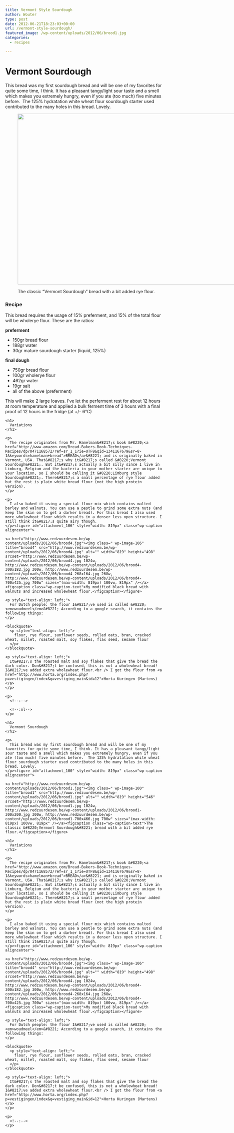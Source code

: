 ```yaml
---
title: Vermont Style Sourdough
author: Wouter
type: post
date: 2012-06-21T18:23:03+00:00
url: /vermont-style-sourdough/
featured_image: /wp-content/uploads/2012/06/brood1.jpg
categories:
  - recipes

---
```

<!--:en-->

# Vermont Sourdough

This bread was my first sourdough bread and will be one of my favorites for quite some time, I think. It has a pleasant tangy/light sour taste and a smell which makes you extremely hungry, even if you ate (too much) five minutes before.  The 125% hydratation white wheat flour sourdough starter used contributed to the many holes in this bread. Lovely.<figure id="attachment_100" style="width: 819px" class="wp-caption aligncenter">

[<img class=" wp-image-100" title="brood1" src="http://www.redzuurdesem.be/wp-content/uploads/2012/06/brood1.jpg" alt="" width="819" height="546" srcset="http://www.redzuurdesem.be/wp-content/uploads/2012/06/brood1.jpg 1024w, http://www.redzuurdesem.be/wp-content/uploads/2012/06/brood1-300x200.jpg 300w, http://www.redzuurdesem.be/wp-content/uploads/2012/06/brood1-700x466.jpg 700w" sizes="(max-width: 819px) 100vw, 819px" />][1]<figcaption class="wp-caption-text">The classic &#8220;Vermont Sourdough&#8221; bread with a bit added rye flour.</figcaption></figure> 

### Recipe

This bread requires the usage of 15% preferment, and 15% of the total flour will be wholerye flour. These are the ratios:

**preferment**

  * 150gr bread flour
  * 188gr water
  * 30gr mature sourdough starter (liquid, 125%)

<div>
  <strong>final dough</strong>
</div>

<div>
  <ul>
    <li>
      750gr bread flour
    </li>
    <li>
      100gr wholerye flour
    </li>
    <li>
      462gr water
    </li>
    <li>
      19gr salt
    </li>
    <li>
      all of the above (preferment)
    </li>
  </ul>
  
  <div>
    This will make 2 large loaves. I&#8217;ve let the perferment rest for about 12 hours at room temperature and applied a bulk ferment time of 3 hours with a final proof of 12 hours in the fridge (at +/- 6°C)
  </div>
  
  <p>
    <strong></strong></div> 
    
    <h1>
      Variations
    </h1>
    
    <p>
      The recipe originates from Mr. Hamelman&#8217;s book &#8220;<a href="http://www.amazon.com/Bread-Bakers-Book-Techniques-Recipes/dp/0471168572/ref=sr_1_1?ie=UTF8&qid=1341167679&sr=8-1&keywords=hamelman+bread">BREAD</a>&#8221; and is originally baked in Vermont, USA. That&#8217;s why it&#8217;s called &#8220;Vermont Sourdough&#8221;. But it&#8217;s actually a bit silly since I live in Limburg, Belgium and the bacteria in your mother starter are unique to your location, so I should be calling it &#8220;Limburg style Sourdough&#8221;. There&#8217;s a small percentage of rye flour added but the rest is plain white bread flour (not the high protein version).
    </p>
    
    <p>
      I also baked it using a special flour mix which contains malted barley and walnuts. You can use a pestle to grind some extra nuts (and keep the skin on to get a darker bread). For this bread I also used more wholewheat flour which results in a denser less open structure. I still think it&#8217;s quite airy though.
    </p><figure id="attachment_106" style="width: 819px" class="wp-caption aligncenter">
    
    <a href="http://www.redzuurdesem.be/wp-content/uploads/2012/06/brood4.jpg"><img class=" wp-image-106" title="brood4" src="http://www.redzuurdesem.be/wp-content/uploads/2012/06/brood4.jpg" alt="" width="819" height="498" srcset="http://www.redzuurdesem.be/wp-content/uploads/2012/06/brood4.jpg 1024w, http://www.redzuurdesem.be/wp-content/uploads/2012/06/brood4-300x182.jpg 300w, http://www.redzuurdesem.be/wp-content/uploads/2012/06/brood4-268x164.jpg 268w, http://www.redzuurdesem.be/wp-content/uploads/2012/06/brood4-700x425.jpg 700w" sizes="(max-width: 819px) 100vw, 819px" /></a><figcaption class="wp-caption-text">My modified black bread with walnuts and increased wholewheat flour.</figcaption></figure> 
    
    <p style="text-align: left;">
      For Dutch people: the flour I&#8217;ve used is called &#8220;<em>woudmeel</em>&#8221; According to a google search, it contains the following things:
    </p>
    
    <blockquote>
      <p style="text-align: left;">
        flour, rye flour, sunflower seeds, rolled oats, bran, cracked wheat, millet, roasted malt, soy flakes, flax seed, sesame flour
      </p>
    </blockquote>
    
    <p style="text-align: left;">
      It&#8217;s the roasted malt and soy flakes that give the bread the dark color. Don&#8217;t be confused, this is not a wholewheat bread! I&#8217;ve added extra wholewheat flour.<br /> I got the flour from <a href="http://www.horta.org/index.php?p=vestigingen/index&q=vestiging_main&id=12">Horta Kuringen (Martens)</a>
    </p>
    
    <p>
      <!--:-->
      
      <!--:nl-->
    </p>
    
    <h1>
      Vermont Sourdough
    </h1>
    
    <p>
      This bread was my first sourdough bread and will be one of my favorites for quite some time, I think. It has a pleasant tangy/light sour taste and a smell which makes you extremely hungry, even if you ate (too much) five minutes before.  The 125% hydratation white wheat flour sourdough starter used contributed to the many holes in this bread. Lovely.
    </p><figure id="attachment_100" style="width: 819px" class="wp-caption aligncenter">
    
    <a href="http://www.redzuurdesem.be/wp-content/uploads/2012/06/brood1.jpg"><img class=" wp-image-100" title="brood1" src="http://www.redzuurdesem.be/wp-content/uploads/2012/06/brood1.jpg" alt="" width="819" height="546" srcset="http://www.redzuurdesem.be/wp-content/uploads/2012/06/brood1.jpg 1024w, http://www.redzuurdesem.be/wp-content/uploads/2012/06/brood1-300x200.jpg 300w, http://www.redzuurdesem.be/wp-content/uploads/2012/06/brood1-700x466.jpg 700w" sizes="(max-width: 819px) 100vw, 819px" /></a><figcaption class="wp-caption-text">The classic &#8220;Vermont Sourdough&#8221; bread with a bit added rye flour.</figcaption></figure> 
    
    <h1>
      Variations
    </h1>
    
    <p>
      The recipe originates from Mr. Hamelman&#8217;s book &#8220;<a href="http://www.amazon.com/Bread-Bakers-Book-Techniques-Recipes/dp/0471168572/ref=sr_1_1?ie=UTF8&qid=1341167679&sr=8-1&keywords=hamelman+bread">BREAD</a>&#8221; and is originally baked in Vermont, USA. That&#8217;s why it&#8217;s called &#8220;Vermont Sourdough&#8221;. But it&#8217;s actually a bit silly since I live in Limburg, Belgium and the bacteria in your mother starter are unique to your location, so I should be calling it &#8220;Limburg style Sourdough&#8221;. There&#8217;s a small percentage of rye flour added but the rest is plain white bread flour (not the high protein version).
    </p>
    
    <p>
      I also baked it using a special flour mix which contains malted barley and walnuts. You can use a pestle to grind some extra nuts (and keep the skin on to get a darker bread). For this bread I also used more wholewheat flour which results in a denser less open structure. I still think it&#8217;s quite airy though.
    </p><figure id="attachment_106" style="width: 819px" class="wp-caption aligncenter">
    
    <a href="http://www.redzuurdesem.be/wp-content/uploads/2012/06/brood4.jpg"><img class=" wp-image-106" title="brood4" src="http://www.redzuurdesem.be/wp-content/uploads/2012/06/brood4.jpg" alt="" width="819" height="498" srcset="http://www.redzuurdesem.be/wp-content/uploads/2012/06/brood4.jpg 1024w, http://www.redzuurdesem.be/wp-content/uploads/2012/06/brood4-300x182.jpg 300w, http://www.redzuurdesem.be/wp-content/uploads/2012/06/brood4-268x164.jpg 268w, http://www.redzuurdesem.be/wp-content/uploads/2012/06/brood4-700x425.jpg 700w" sizes="(max-width: 819px) 100vw, 819px" /></a><figcaption class="wp-caption-text">My modified black bread with walnuts and increased wholewheat flour.</figcaption></figure> 
    
    <p style="text-align: left;">
      For Dutch people: the flour I&#8217;ve used is called &#8220;<em>woudmeel</em>&#8221; According to a google search, it contains the following things:
    </p>
    
    <blockquote>
      <p style="text-align: left;">
        flour, rye flour, sunflower seeds, rolled oats, bran, cracked wheat, millet, roasted malt, soy flakes, flax seed, sesame flour
      </p>
    </blockquote>
    
    <p style="text-align: left;">
      It&#8217;s the roasted malt and soy flakes that give the bread the dark color. Don&#8217;t be confused, this is not a wholewheat bread! I&#8217;ve added extra wholewheat flour.<br /> I got the flour from <a href="http://www.horta.org/index.php?p=vestigingen/index&q=vestiging_main&id=12">Horta Kuringen (Martens)</a>
    </p>
    
    <p>
      <!--:-->
    </p>

 [1]: http://www.redzuurdesem.be/wp-content/uploads/2012/06/brood1.jpg